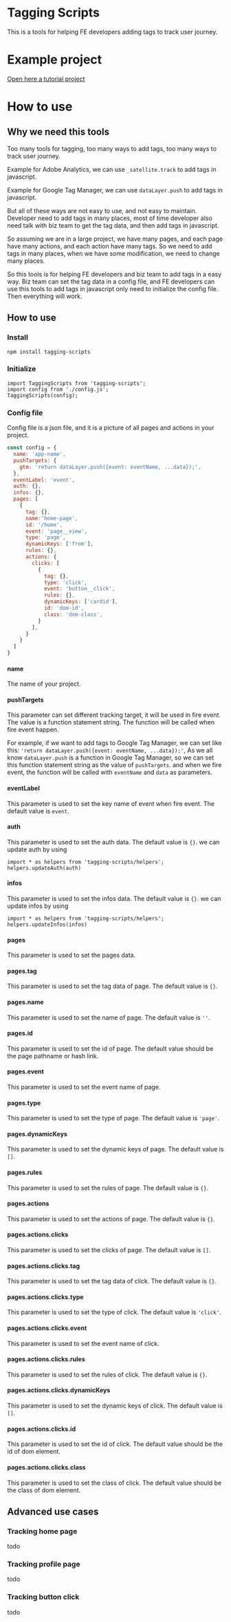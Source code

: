 # Tagging Scripts
This is a tools for helping FE developers adding tags to track user journey.

# Example project
[Open here a tutorial project](https://codesandbox.io/s/tagging-scripts-demo-5d7rtm)

# How to use

## Why we need this tools
Too many tools for tagging, too many ways to add tags, too many ways to track user journey. 

Example for Adobe Analytics, we can use `_satellite.track` to add tags in javascript.

Example for Google Tag Manager, we can use `dataLayer.push` to add tags in javascript.

But all of these ways are not easy to use, and not easy to maintain. Developer need to add tags in many places, most of time developer also need talk with biz team to get the tag data, and then add tags in javascript. 

So assuming we are in a large project, we have many pages, and each page have many actions, and each action have many tags. So we need to add tags in many places, when we have some modification, we need to change many places. 

So this tools is for helping FE developers and biz team to add tags in a easy way.
Biz team can set the tag data in a config file, and FE developers can use this tools to add tags in javascript only need to initialize the config file. Then everything will work.

## How to use

### Install
```
npm install tagging-scripts
```

### Initialize
```
import TaggingScripts from 'tagging-scripts';
import config from './config.js';
TaggingScripts(config);
```

### Config file
Config file is a json file, and it is a picture of all pages and actions in your project.
```javascript
const config = {
  name: 'app-name',
  pushTargets: {
    gtm: 'return dataLayer.push({event: eventName, ...data});',
  },
  eventLabel: 'event',
  auth: {},
  infos: {},
  pages: [
    {
      tag: {},
      name:'home-page',
      id: '/home',
      event: 'page__view',
      type: 'page',
      dynamicKeys: ['from'],
      rules: {},
      actions: {
        clicks: [
          {
            tag: {},
            type: 'click',
            event: 'button__click',
            rules: {},
            dynamicKeys: ['cardid'],
            id: 'dom-id',
            class: 'dom-class',
          }
        ],
      }
    }
  ]
}
```
#### name
The name of your project.

#### pushTargets
This parameter can set different tracking target, it will be used in fire event.
The value is a function statement string. The function will be called when fire event happen.

For example, if we want to add tags to Google Tag Manager, we can set like this: ```'return dataLayer.push({event: eventName, ...data});'```, As we all know ```dataLayer.push``` is a function in Google Tag Manager, so we can set this function statement string as the value of ```pushTargets```. and when we fire event, the function will be called with ```eventName``` and ```data``` as parameters.

#### eventLabel
This parameter is used to set the key name of event when fire event. The default value is ```event```.

#### auth
This parameter is used to set the auth data. The default value is ```{}```. we can update auth by using 
```
import * as helpers from 'tagging-scripts/helpers';
helpers.updateAuth(auth)
```

#### infos
This parameter is used to set the infos data. The default value is ```{}```. we can update infos by using 
```
import * as helpers from 'tagging-scripts/helpers';
helpers.updateInfos(infos)
```

#### pages
This parameter is used to set the pages data.

#### pages.tag
This parameter is used to set the tag data of page. The default value is ```{}```.

#### pages.name
This parameter is used to set the name of page. The default value is ```''```.

#### pages.id
This parameter is used to set the id of page. The default value should be the page pathname or hash link.

#### pages.event
This parameter is used to set the event name of page.

#### pages.type
This parameter is used to set the type of page. The default value is ```'page'```.

#### pages.dynamicKeys
This parameter is used to set the dynamic keys of page. The default value is ```[]```.

#### pages.rules
This parameter is used to set the rules of page. The default value is ```{}```.

#### pages.actions
This parameter is used to set the actions of page. The default value is ```{}```.

#### pages.actions.clicks
This parameter is used to set the clicks of page. The default value is ```[]```.

#### pages.actions.clicks.tag
This parameter is used to set the tag data of click. The default value is ```{}```. 

#### pages.actions.clicks.type
This parameter is used to set the type of click. The default value is ```'click'```.

#### pages.actions.clicks.event
This parameter is used to set the event name of click.

#### pages.actions.clicks.rules
This parameter is used to set the rules of click. The default value is ```{}```.  

#### pages.actions.clicks.dynamicKeys
This parameter is used to set the dynamic keys of click. The default value is ```[]```.

#### pages.actions.clicks.id
This parameter is used to set the id of click. The default value should be the id of dom element. 

#### pages.actions.clicks.class
This parameter is used to set the class of click. The default value should be the class of dom element.

## Advanced use cases

### Tracking home page

todo

### Tracking profile page

todo

### Tracking button click

todo
